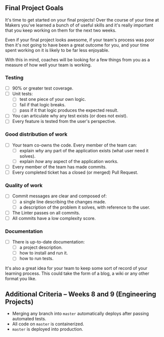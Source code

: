 ## Final Project Goals

It's time to get started on your final projects! Over the course of your time at Makers you've learned a bunch of of useful skills and it's really important that you keep working on them for the next two weeks.  

Even if your final project looks awesome, if your team's process was poor then it's not going to have been a great outcome for you, and your time spent working on it is likely to be far less enjoyable.

With this in mind, coaches will be looking for a few things from you as a measure of how well your team is working.

### Testing
- [ ] 90% or greater test coverage.
- [ ] Unit tests:
  - [ ] test one piece of your own logic.
  - [ ] fail if that logic breaks.
  - [ ] pass if it that logic produces the expected result.
- [ ] You can articulate why any test exists (or does not exist).
- [ ] Every feature is tested from the user's perspective.

### Good distribution of work
- [ ] Your team co-owns the code. Every member of the team can:
  - [ ] explain _why_ any part of the application exists (what user need it solves).
  - [ ] explain _how_ any aspect of the application works.
- [ ] Every member of the team has made commits.
- [ ] Every completed ticket has a closed (or merged) Pull Request.

### Quality of work
- [ ] Commit messages are clear and composed of:
  - [ ] a single line describing the changes made.
  - [ ] a description of the problem it solves, with reference to the user.
- [ ] The Linter passes on all commits.
- [ ] All commits have a low complexity score.

### Documentation
- [ ] There is up-to-date documentation: 
  - [ ] a project description.
  - [ ] how to install and run it.
  - [ ] how to run tests.
  
It's also a great idea for your team to keep some sort of record of your learning process.  This could take the form of a blog, a wiki or any other format you like.

## Additional Criteria – Weeks 8 and 9 (Engineering Projects)

- Merging any branch into `master` automatically deploys after passing automated tests.
- All code on `master` is containerized.
- `master` is deployed into production.
